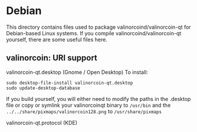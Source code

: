 
Debian
====================
This directory contains files used to package valinorcoind/valinorcoin-qt
for Debian-based Linux systems. If you compile valinorcoind/valinorcoin-qt yourself, there are some useful files here.

## valinorcoin: URI support ##


valinorcoin-qt.desktop  (Gnome / Open Desktop)
To install:

	sudo desktop-file-install valinorcoin-qt.desktop
	sudo update-desktop-database

If you build yourself, you will either need to modify the paths in
the .desktop file or copy or symlink your valinorcoinqt binary to `/usr/bin`
and the `../../share/pixmaps/valinorcoin128.png` to `/usr/share/pixmaps`

valinorcoin-qt.protocol (KDE)

